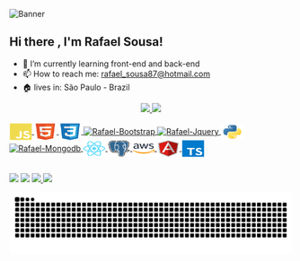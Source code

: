 ![Banner](https://res.cloudinary.com/superfolio/image/upload/v1620689979/68747470733a2f2f692e70696e696d672e636f6d2f6f726967696e616c732f63362f33332f63322f63363333633230656465383266306530636564376435373064626533613166332e676966_yjuh2s.gif)

## Hi there , I'm Rafael Sousa!



- 🌱 I’m currently learning front-end and back-end
- 📫 How to reach me: rafael_sousa87@hotmail.com
- 🏠 lives in: São Paulo - Brazil

<div align="center">
  <a href="https://github.com/zigmons">
  <img height="180em" src="https://github-readme-stats-ten-ashy-95.vercel.app/api?username=zigmons&show_icons=true&theme=radical&include_all_commits=true&count_private=true"/>   
  <img height="180em" src="https://github-readme-stats-ten-ashy-95.vercel.app/api/top-langs/?username=zigmons&layout=compact&langs_count=7&theme=radical&count_private=true"/>
</div>


<div style="display: inline_block"><br>
  <img align="center" alt="Rafael-Js" height="30" width="40" src="https://raw.githubusercontent.com/devicons/devicon/master/icons/javascript/javascript-plain.svg">
  <img align="center" alt="Rafael-HTML" height="30" width="40" src="https://raw.githubusercontent.com/devicons/devicon/master/icons/html5/html5-original.svg">
  <img align="center" alt="Rafael-CSS" height="30" width="40" src="https://raw.githubusercontent.com/devicons/devicon/master/icons/css3/css3-original.svg">
  <img align="center" alt="Rafael-Bootstrap" height="30" width="40" src="https://cdn.jsdelivr.net/gh/devicons/devicon/icons/bootstrap/bootstrap-original.svg">
  <img align="center" alt="Rafael-Jquery" height="30" width="40" src="https://cdn.jsdelivr.net/gh/devicons/devicon/icons/jquery/jquery-original.svg">
  <img align="center" alt="Rafael-Python" height="30" width="40" src="https://raw.githubusercontent.com/devicons/devicon/master/icons/python/python-original.svg">
  <img align="center" alt="Rafael-Mongodb" height="30" width="40" src="https://cdn.jsdelivr.net/gh/devicons/devicon/icons/mongodb/mongodb-plain-wordmark.svg">
  <img align="center" alt="Rafael-React" height="30" width="40" src="https://github.com/devicons/devicon/blob/master/icons/react/react-original.svg">
  <img align="center" alt="Rafael-Postgresql" height="30" width="40" src="https://github.com/devicons/devicon/blob/master/icons/postgresql/postgresql-original.svg">
  <img align="center" alt="Rafael-amazonwebservices" height="30" width="40" src="https://github.com/devicons/devicon/blob/master/icons/amazonwebservices/amazonwebservices-original-wordmark.svg">
  <img align="center" alt="Rafael-angularjs" height="30" width="40" src="https://github.com/devicons/devicon/blob/master/icons/angularjs/angularjs-original.svg">
  <img align="center" alt="Rafael-typescript" height="30" width="40" src="https://github.com/devicons/devicon/blob/master/icons/typescript/typescript-plain.svg">
</div>

##



<div> 
 
  <a href="https://www.instagram.com/rafael.sousa877/" target="_blank"><img src="https://img.shields.io/badge/-Instagram-%23E4405F?style=for-the-badge&logo=instagram&logoColor=white" target="_blank"></a>
 	 <a href="https://discord.com/channels/Rafael Sousa#9034" target="_blank"><img src="https://img.shields.io/badge/Discord-7289DA?style=for-the-badge&logo=discord&logoColor=white" target="_blank"></a> 
  <a href = "mailto:rafael_sousa87@hotmail.com"><img src="https://img.shields.io/badge/-Hotmail-%23333?style=for-the-badge&logo=gmail&logoColor=white" target="_blank">   </a>
  <a href="https://www.linkedin.com/in/rafael-a-sousa/" target="_blank"><img src="https://img.shields.io/badge/-LinkedIn-%230077B5?style=for-the-badge&logo=linkedin&logoColor=white" target="_blank"></a> 
 
 <picture>
  <source media="(prefers-color-scheme: dark)" srcset="https://raw.githubusercontent.com/zigmons/zigmons/output/github-contribution-grid-snake-dark.svg">
  <source media="(prefers-color-scheme: light)" srcset="https://raw.githubusercontent.com/zigmons/zigmons/output/github-contribution-grid-snake.svg">
  <img alt="github contribution grid snake animation" src="https://raw.githubusercontent.com/zigmons/zigmons/output/github-contribution-grid-snake.svg">
</picture>
 
</div>
